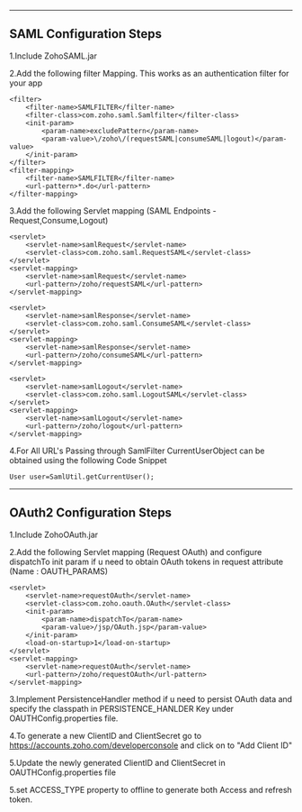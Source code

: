-------------------------
SAML Configuration Steps
-------------------------
1.Include ZohoSAML.jar
		
2.Add the following filter Mapping. This works as an authentication filter for your app

	<filter>
		<filter-name>SAMLFILTER</filter-name>
		<filter-class>com.zoho.saml.Samlfilter</filter-class>
		<init-param>
			<param-name>excludePattern</param-name>
			<param-value>\/zoho\/(requestSAML|consumeSAML|logout)</param-value>
		</init-param>
	</filter>
	<filter-mapping>
    	<filter-name>SAMLFILTER</filter-name>
    	<url-pattern>*.do</url-pattern>
  	</filter-mapping>


3.Add the following Servlet mapping (SAML Endpoints - Request,Consume,Logout)

	<servlet>
		<servlet-name>samlRequest</servlet-name>
		<servlet-class>com.zoho.saml.RequestSAML</servlet-class>
	</servlet>
	<servlet-mapping>
		<servlet-name>samlRequest</servlet-name>
		<url-pattern>/zoho/requestSAML</url-pattern>
	</servlet-mapping>
	
	<servlet>
		<servlet-name>samlResponse</servlet-name>
		<servlet-class>com.zoho.saml.ConsumeSAML</servlet-class>
	</servlet>
	<servlet-mapping>
		<servlet-name>samlResponse</servlet-name>
		<url-pattern>/zoho/consumeSAML</url-pattern>
	</servlet-mapping>		

	<servlet>
		<servlet-name>samlLogout</servlet-name>
		<servlet-class>com.zoho.saml.LogoutSAML</servlet-class>
	</servlet>
	<servlet-mapping>
		<servlet-name>samlLogout</servlet-name>
		<url-pattern>/zoho/logout</url-pattern>
	</servlet-mapping>		 

4.For All URL's Passing through SamlFilter CurrentUserObject can be obtained using the following Code Snippet

	User user=SamlUtil.getCurrentUser();

-------------------------
OAuth2 Configuration Steps
-------------------------
1.Include ZohoOAuth.jar 

	
2.Add the following Servlet mapping (Request OAuth) and configure dispatchTo init param if u need to obtain OAuth tokens in request attribute (Name : OAUTH_PARAMS)

	<servlet>
		<servlet-name>requestOAuth</servlet-name>
		<servlet-class>com.zoho.oauth.OAuth</servlet-class>
        <init-param>
        	<param-name>dispatchTo</param-name>
        	<param-value>/jsp/OAuth.jsp</param-value>
        </init-param>
		<load-on-startup>1</load-on-startup>
	</servlet>
	<servlet-mapping>
		<servlet-name>requestOAuth</servlet-name>
		<url-pattern>/zoho/requestOAuth</url-pattern>
	</servlet-mapping>

3.Implement PersistenceHandler method if u need to persist OAuth data and specify the classpath in PERSISTENCE_HANLDER Key under OAUTHConfig.properties file.

4.To generate a new ClientID and ClientSecret go to https://accounts.zoho.com/developerconsole and click on to "Add Client ID"

5.Update the newly generated ClientID and ClientSecret in OAUTHConfig.properties file
 
5.set ACCESS_TYPE property to offline to generate both Access and refresh token. 
